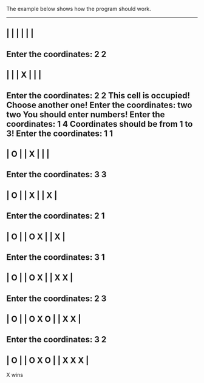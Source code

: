 The example below shows how the program should work.

---------
|       |
|       |
|       |
---------
Enter the coordinates: 2 2
---------
|       |
|   X   |
|       |
---------
Enter the coordinates: 2 2
This cell is occupied! Choose another one!
Enter the coordinates: two two
You should enter numbers!
Enter the coordinates: 1 4
Coordinates should be from 1 to 3!
Enter the coordinates: 1 1
---------
| O     |
|   X   |
|       |
---------
Enter the coordinates: 3 3
---------
| O     |
|   X   |
|     X |
---------
Enter the coordinates: 2 1
---------
| O     |
| O X   |
|     X |
---------
Enter the coordinates: 3 1
---------
| O     |
| O X   |
| X   X |
---------
Enter the coordinates: 2 3
---------
| O     |
| O X O |
| X   X |
---------
Enter the coordinates: 3 2
---------
| O     |
| O X O |
| X X X |
---------
X wins
